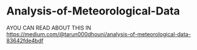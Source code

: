 # Analysis-of-Meteorological-Data
AYOU CAN READ ABOUT THIS IN https://medium.com/@tarun000dhouni/analysis-of-meteorological-data-83642fde4bdf
